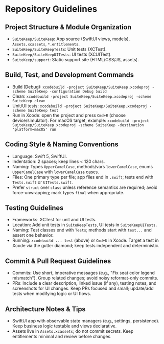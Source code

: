 # Repository Guidelines

## Project Structure & Module Organization
- `SuiteKeep/SuiteKeep`: App source (SwiftUI views, models), `Assets.xcassets`, `*.entitlements`.
- `SuiteKeep/SuiteKeepTests`: Unit tests (XCTest).
- `SuiteKeep/SuiteKeepUITests`: UI tests (XCUITest).
- `SuiteKeep/support`: Static support site (HTML/CSS/JS, assets).

## Build, Test, and Development Commands
- Build (Debug): `xcodebuild -project SuiteKeep/SuiteKeep.xcodeproj -scheme SuiteKeep -configuration Debug build`
- Clean: `xcodebuild -project SuiteKeep/SuiteKeep.xcodeproj -scheme SuiteKeep clean`
- Unit/UI tests: `xcodebuild -project SuiteKeep/SuiteKeep.xcodeproj -scheme SuiteKeep test`
- Run in Xcode: open the project and press `Cmd+R` (choose device/simulator). For macOS target, example: `xcodebuild -project SuiteKeep/SuiteKeep.xcodeproj -scheme SuiteKeep -destination 'platform=macOS' run`

## Coding Style & Naming Conventions
- Language: Swift 5, SwiftUI.
- Indentation: 2 spaces; keep lines < 120 chars.
- Naming: Types `UpperCamelCase`, methods/vars `lowerCamelCase`, enums `UpperCamelCase` with `lowerCamelCase` cases.
- Files: One primary type per file; app files end in `.swift`; tests end with `Tests.swift` or `UITests.swift`.
- Prefer `struct` over `class` unless reference semantics are required; avoid force-unwrapping; mark types `final` when appropriate.

## Testing Guidelines
- Frameworks: XCTest for unit and UI tests.
- Location: Add unit tests in `SuiteKeepTests`, UI tests in `SuiteKeepUITests`.
- Naming: Test classes end with `Tests`; methods start with `test...` and assert one behavior.
- Running: `xcodebuild ... test` (above) or `Cmd+U` in Xcode. Target a test in Xcode via the gutter diamond; keep tests independent and deterministic.

## Commit & Pull Request Guidelines
- Commits: Use short, imperative messages (e.g., "Fix seat color legend mismatch"). Group related changes; avoid noisy reformat-only commits.
- PRs: Include a clear description, linked issue (if any), testing notes, and screenshots for UI changes. Keep PRs focused and small; update/add tests when modifying logic or UI flows.

## Architecture Notes & Tips
- SwiftUI app with observable state managers (e.g., settings, persistence). Keep business logic testable and views declarative.
- Assets live in `Assets.xcassets`; do not commit secrets. Keep entitlements minimal and review before changes.
